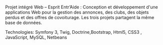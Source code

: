 Projet intégré Web – Esprit Entr’Aide :
Conception et développement d'une applications Web pour la gestion des annonces, des clubs,
des objets perdus et des offres de covoiturage. Les trois
projets partagent la même base de données.

Technologies:  Symfony 3, Twig, Doctrine,Bootstrap,
Html5, CSS3 , JavaScript, MySQL, Netbeans
